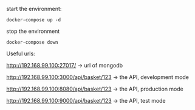 start the environment:
```
docker-compose up -d
```

stop the environment
```
docker-compose down
```

Useful urls:

http://192.168.99.100:27017/ -> url of mongodb

http://192.168.99.100:3000/api/basket/123 -> the API, development mode

http://192.168.99.100:8080/api/basket/123 -> the API, production mode

http://192.168.99.100:9000/api/basket/123 -> the API, test mode
